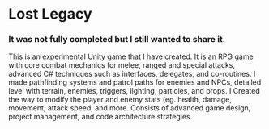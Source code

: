 # Lost Legacy

### It was not fully completed but I still wanted to share it.

This is an experimental Unity game that I have created. It is an RPG game with core combat mechanics for melee, ranged and special attacks, advanced C# techniques such as interfaces, delegates, and co-routines. I made pathfinding systems and patrol paths for enemies and NPCs, detailed level with terrain, enemies, triggers, lighting, particles, and props. I Created the way to modify the player and enemy stats (eg. health, damage, movement, attack speed, and more. Consists of advanced game design, project management, and code architecture strategies.
